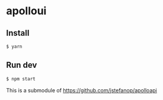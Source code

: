 # apolloui

## Install

```sh
$ yarn
```

## Run dev

```sh
$ npm start
```

This is a submodule of https://github.com/jstefanop/apolloapi
